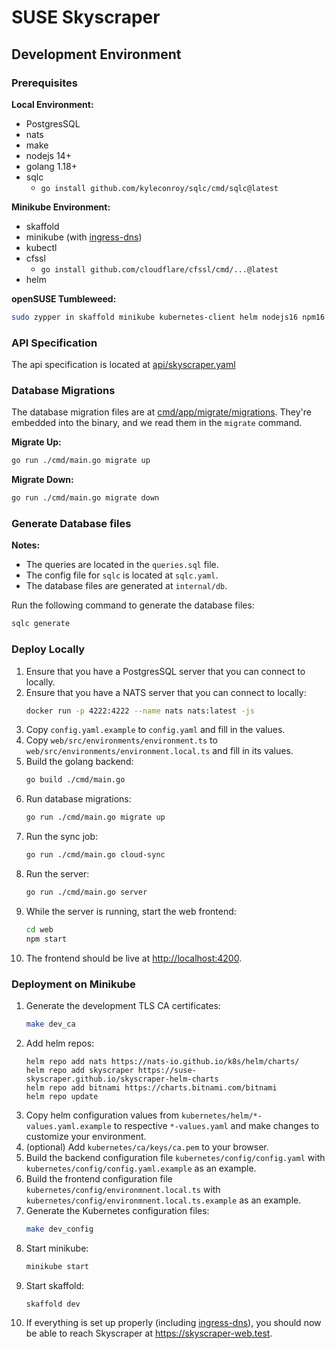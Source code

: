# SUSE Skyscraper

## Development Environment

### Prerequisites

**Local Environment:**

* PostgresSQL
* nats
* make
* nodejs 14+
* golang 1.18+
* sqlc
   * `go install github.com/kyleconroy/sqlc/cmd/sqlc@latest`

**Minikube Environment:**

* skaffold
* minikube (with [ingress-dns](https://minikube.sigs.k8s.io/docs/handbook/addons/ingress-dns/))
* kubectl
* cfssl
  * `go install github.com/cloudflare/cfssl/cmd/...@latest`
* helm

**openSUSE Tumbleweed:**

```bash
sudo zypper in skaffold minikube kubernetes-client helm nodejs16 npm16 go1.18 make
```

### API Specification

The api specification is located at [api/skyscraper.yaml](api/skyscraper.yaml)

### Database Migrations

The database migration files are at [cmd/app/migrate/migrations](cli/cmd/app/migrate/migrations). They're embedded into the binary, and we read them in the `migrate` command.

**Migrate Up:**
```bash
go run ./cmd/main.go migrate up
```

**Migrate Down:**
```bash
go run ./cmd/main.go migrate down
```

### Generate Database files

**Notes:**

* The queries are located in the `queries.sql` file.
* The config file for `sqlc` is located at `sqlc.yaml`.
* The database files are generated at `internal/db`.

Run the following command to generate the database files:

```bash
sqlc generate
```

### Deploy Locally

1. Ensure that you have a PostgresSQL server that you can connect to locally.
2. Ensure that you have a NATS server that you can connect to locally:
   ```bash
   docker run -p 4222:4222 --name nats nats:latest -js
   ```
3. Copy `config.yaml.example` to `config.yaml` and fill in the values.
4. Copy `web/src/environments/environment.ts` to `web/src/environments/environment.local.ts` and fill in its values.
5. Build the golang backend:
   ```bash
   go build ./cmd/main.go
   ```
6. Run database migrations:
   ```bash
   go run ./cmd/main.go migrate up
   ```
7. Run the sync job:
   ```bash
   go run ./cmd/main.go cloud-sync
   ```
8. Run the server:
   ```bash
   go run ./cmd/main.go server
   ```
9. While the server is running, start the web frontend:
   ```bash
   cd web
   npm start
   ```
10. The frontend should be live at [http://localhost:4200](http://localhost:4200).

### Deployment on Minikube

1. Generate the development TLS CA certificates:
    ```bash
    make dev_ca
    ```
2. Add helm repos:
    ```
    helm repo add nats https://nats-io.github.io/k8s/helm/charts/
    helm repo add skyscraper https://suse-skyscraper.github.io/skyscraper-helm-charts
    helm repo add bitnami https://charts.bitnami.com/bitnami
    helm repo update
    ```
3. Copy helm configuration values from `kubernetes/helm/*-values.yaml.example` to respective `*-values.yaml` and make changes to customize your environment.
4. (optional) Add `kubernetes/ca/keys/ca.pem` to your browser.
5. Build the backend configuration file `kubernetes/config/config.yaml` with `kubernetes/config/config.yaml.example` as an example.
6. Build the frontend configuration file `kubernetes/config/environmnent.local.ts` with `kubernetes/config/environmnent.local.ts.example` as an example.
7. Generate the Kubernetes configuration files:
    ```bash
    make dev_config
    ```
8. Start minikube:
    ```bash
    minikube start
    ```
9. Start skaffold:
    ```bash
    skaffold dev
    ```
10. If everything is set up properly (including [ingress-dns](https://minikube.sigs.k8s.io/docs/handbook/addons/ingress-dns/)), you should now be able to reach Skyscraper at https://skyscraper-web.test.
